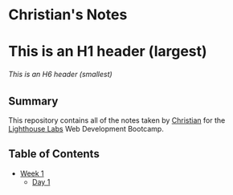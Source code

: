 # Christian's Notes

# This is an H1 header (largest)
###### This is an H6 header (smallest)


## Summary 

This repository contains all of the notes taken by [Christian](https://github.com/itiand) for the [Lighthouse Labs](https://www.lighthouselabs.ca/en) Web Development Bootcamp.


## Table of Contents
* [Week 1](/Week_1/)
  * [Day 1](/Week_1/Day_1/)